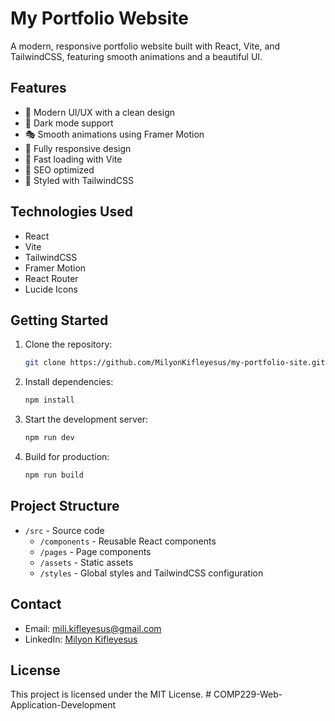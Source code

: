 # My Portfolio Website

A modern, responsive portfolio website built with React, Vite, and TailwindCSS, featuring smooth animations and a beautiful UI.

## Features

- 🎨 Modern UI/UX with a clean design
- 🌙 Dark mode support
- 🎭 Smooth animations using Framer Motion
- 📱 Fully responsive design
- 🚀 Fast loading with Vite
- 🎯 SEO optimized
- 💅 Styled with TailwindCSS

## Technologies Used

- React
- Vite
- TailwindCSS
- Framer Motion
- React Router
- Lucide Icons

## Getting Started

1. Clone the repository:

   ```bash
   git clone https://github.com/MilyonKifleyesus/my-portfolio-site.git
   ```

2. Install dependencies:

   ```bash
   npm install
   ```

3. Start the development server:

   ```bash
   npm run dev
   ```

4. Build for production:
   ```bash
   npm run build
   ```

## Project Structure

- `/src` - Source code
  - `/components` - Reusable React components
  - `/pages` - Page components
  - `/assets` - Static assets
  - `/styles` - Global styles and TailwindCSS configuration

## Contact

- Email: mili.kifleyesus@gmail.com
- LinkedIn: [Milyon Kifleyesus](https://www.linkedin.com/in/milyon-kifleyesus-9170b1364)

## License

This project is licensed under the MIT License.
#   C O M P 2 2 9 - W e b - A p p l i c a t i o n - D e v e l o p m e n t  
 